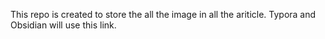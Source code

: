 This repo is created to store the all the image in all the ariticle.
Typora and Obsidian will use this link.
